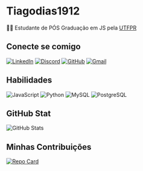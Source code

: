 # Tiagodias1912
👨‍🎓 Estudante de PÓS Graduação em JS pela [UTFPR](https://pos-graduacao-ead.cp.utfpr.edu.br/java/)

	

## Conecte se comigo

[![LinkedIn](https://img.shields.io/badge/LinkedIn-0077B5?style=for-the-badge&logo=linkedin&logoColor=white)](https://www.linkedin.com/in/tiago-dias-b989932b9/) [![Discord](https://img.shields.io/badge/Discord-7289DA?style=for-the-badge&logo=discord&logoColor=white)](https://discord.com/channels/@tiago.dias./) [![GitHub](https://img.shields.io/badge/GitHub-100000?style=for-the-badge&logo=github&logoColor=white)](https://github.com/tiagodias1912) [![Gmail](https://img.shields.io/badge/Gmail-333333?style=for-the-badge&logo=gmail&logoColor=red)](mailto:tiagodias@alunos.utfpr.edu.br)



## Habilidades

![JavaScript](https://img.shields.io/badge/JavaScript-F7DF1E?style=for-the-badge&logo=javascript&logoColor=black)  ![Python](https://img.shields.io/badge/python-3670A0?style=for-the-badge&logo=python&logoColor=ffdd54) ![MySQL](https://img.shields.io/badge/MySQL-00000F?style=for-the-badge&logo=mysql&logoColor=white) ![PostgreSQL](https://img.shields.io/badge/PostgreSQL-000?style=for-the-badge&logo=postgresql)

## GitHub Stat

![GitHub Stats](https://github-readme-stats.vercel.app/api?username=tiagodias1912&theme=transparent&bg_color=000&border_color=30A3DC&show_icons=true&icon_color=30A3DC&title_color=E94D5F&text_color=FFF)

## Minhas Contribuições

[![Repo Card](https://github-readme-stats.vercel.app/api/pin/?username=tiagodias1912&repo=dio-lab-open-source&bg_color=000&border_color=30A3DC&show_icons=true&icon_color=30A3DC&title_color=E94D5F&text_color=FFF)](https://github.com/SEUUSERNAME/SEUREPOSITORIO)